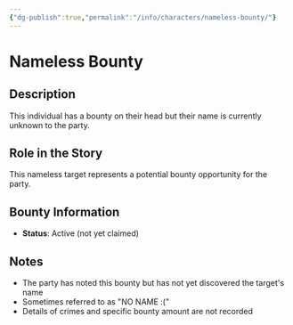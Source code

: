 ```yaml
---
{"dg-publish":true,"permalink":"/info/characters/nameless-bounty/"}
---
```


# Nameless Bounty

## Description
This individual has a bounty on their head but their name is currently unknown to the party.

## Role in the Story
This nameless target represents a potential bounty opportunity for the party.

## Bounty Information
- **Status**: Active (not yet claimed)

## Notes
- The party has noted this bounty but has not yet discovered the target's name
- Sometimes referred to as "NO NAME :("
- Details of crimes and specific bounty amount are not recorded